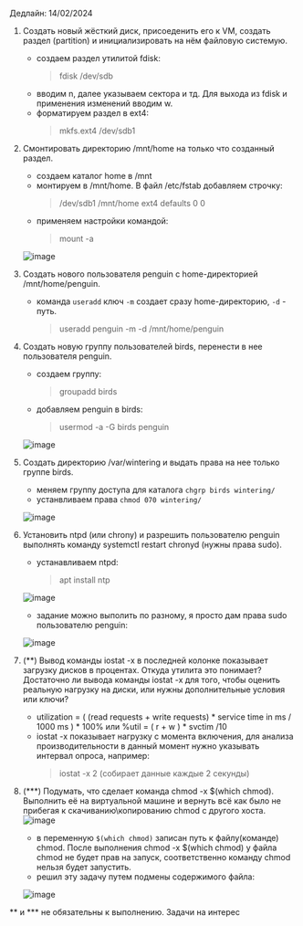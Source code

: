Дедлайн: 14/02/2024

1. Создать новый жёсткий диск, присоеденить его к VM, создать раздел (partition) и инициализировать на нём файловую системую.
   - создаем раздел утилитой fdisk:
     > fdisk /dev/sdb
   - вводим n, далее указываем сектора и тд. Для выхода из fdisk и применения изменений вводим w.  
   - форматируем раздел в ext4:
     > mkfs.ext4 /dev/sdb1
     
2. Смонтировать директорию /mnt/home на только что созданный раздел.  
   - создаем каталог home в /mnt  
   - монтируем в /mnt/home. В файл /etc/fstab добавляем строчку:
     > /dev/sdb1 /mnt/home ext4 defaults 0 0
   - применяем настройки командой:  
     > mount -a
   
   ![image](https://github.com/tms-dos21-onl/sergey-novik/assets/77771829/aeb88d91-f891-4bc1-894e-76ec877e9d94)
       
     
3. Создать нового пользователя penguin с home-директорией /mnt/home/penguin.  
   - команда `useradd` ключ `-m` создает сразу home-директорию, `-d` - путь.  
     > useradd penguin -m -d /mnt/home/penguin
     
4. Создать новую группу пользователей birds, перенести в нее пользователя penguin.  
   - создаем группу:  
     > groupadd birds
   - добавляем penguin в birds:
     > usermod -a -G birds penguin
   
   ![image](https://github.com/tms-dos21-onl/sergey-novik/assets/77771829/3b565d1a-7ae4-4da8-ad82-33892a767096)  
     
5. Cоздать директорию /var/wintering и выдать права на нее только группе birds.  
   - меняем группу доступа для каталога `chgrp birds wintering/`  
   - устанвливаем права `chmod 070 wintering/`
   
   ![image](https://github.com/tms-dos21-onl/sergey-novik/assets/77771829/c2fe224f-1b49-4c66-8c56-90c142117460)  


   
6. Установить ntpd (или chrony) и разрешить пользователю penguin выполнять команду systemctl restart chronyd (нужны права sudo).
   - устанавливаем ntpd:
     > apt install ntp

   ![image](https://github.com/tms-dos21-onl/sergey-novik/assets/77771829/69b2cbdc-555c-47ff-b7b3-a897a80d7adc)
   
   - задание можно выполить по разному, я просто дам права sudo пользователю penguin:
   
   ![image](https://github.com/tms-dos21-onl/sergey-novik/assets/77771829/2b631bdf-fcab-4dc6-a43d-67cb33cd850e)

     
   
7. (**) Вывод команды iostat -x в последней колонке показывает загрузку дисков в процентах. Откуда утилита это понимает? Достаточно ли вывода команды iostat -x для того, чтобы оценить реальную нагрузку на диски, или нужны дополнительные условия или ключи?  
   - utilization = ( (read requests + write requests) * service time in ms / 1000 ms ) * 100% или %util = ( r + w ) * svctim /10  
   - iostat -x показывает нагрузку с момента включения, для анализа производительности в данный момент нужно указывать интервал опроса, например:  
     > iostat -x 2 (собирает данные каждые 2 секунды)  


9. (***) Подумать, что сделает команда chmod -x $(which chmod). Выполнить её на виртуальной машине и вернуть всё как было не прибегая к скачиванию\копированию chmod с другого хоста.  
   ![image](https://github.com/tms-dos21-onl/sergey-novik/assets/77771829/3249a1ea-faf3-4c2a-94bd-7640e30a10e7)

   - в переменную `$(which chmod)` записан путь к файлу(команде) chmod. После выполнения chmod -x $(which chmod) у файла chmod не будет прав на запуск, соответственно команду chmod нельзя будет запустить.
   - решил эту задачу путем подмены содержимого файла:  
   
   ![image](https://github.com/tms-dos21-onl/sergey-novik/assets/77771829/05d95e2c-cfc9-417c-aab3-3c7fd13ee623)
   
     
** и *** не обязательны к выполнению. Задачи на интерес
